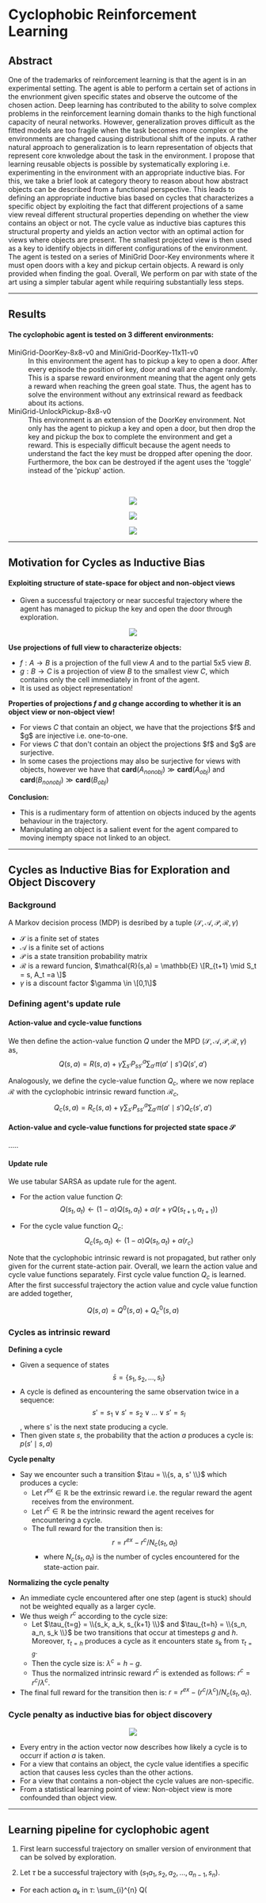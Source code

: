 # Cyclophobic Reinforcement Learning

## Abstract

One of the trademarks of reinforcement learning is that the agent is in an experimental setting. The agent is able to perform a certain set of actions in the envrionment given specific states and observe the outcome of the chosen action. Deep learning has contributed to the ability to solve complex problems in the reinforcement learning domain thanks to the high functional capacity of neural networks. However, generalization proves difficult as the fitted models are too fragile when the task becomes more complex or the environments are changed causing distributional shift of the inputs. A rather natural approach to generalization is to learn representation of objects that represent core knwoledge about the task in the environment.  I propose that learning reusable objects is possible by systematically exploring i.e. experimenting in the environment with an appropriate inductive bias. For this, we take a brief look at category theory to reason about how  abstract objects can be described from a functional perspective.  This leads to defining an appropriate inductive bias based on cycles that characterizes a specific object by exploiting the fact that different projections of a same view reveal different structural properties depending on whether the view contains an object or not. The cycle value as inductive bias captures this structural property and yields an action vector with an optimal action for views where objects are present.  The smallest projected view is then used as a key to identify objects in different configurations of the environment. The agent is tested on a series of MiniGrid Door-Key environments where it must open doors with a key and pickup certain objects. A reward is only provided when finding the goal. Overall, We perform on par with state of the art using a simpler tabular agent while requiring substantially less steps.

* * *

## Results
#### The cyclophobic agent is tested on 3 different environments:
<dl>
<dt>MiniGrid-DoorKey-8x8-v0 and MiniGrid-DoorKey-11x11-v0 </dt>
<dd>In this environment the agent has to pickup a key to open a door. After every episode the position of key, door and wall are change randomly. This is a sparse reward environment meaning that the agent only gets a reward when reaching the green goal state. Thus, the agent has to solve the environment without any extrinsical reward as feedback about its actions.</dd>
<dt>MiniGrid-UnlockPickup-8x8-v0</dt>
<dd>This environment is an extension of the DoorKey environment. Not only has the agent to pickup a key and open a door, but then drop the key and pickup the box to complete the environment and get a reward. This is especially difficult because the agent needs to understand the fact the key must be dropped after opening the door. Furthermore, the box can be destroyed if the agent uses the 'toggle' instead of the 'pickup' action.</dd>
</dl>

<br>

<p align="center">
  <img src="assets/result_8x8.png">
</p>
<p align="center">
  <img src="assets/result_11x11.png">
</p>

<p align="center">
  <img src="assets/result_up_8x8.png">
</p>

* * *

## Motivation for Cycles as Inductive Bias
#### Exploiting structure of state-space for object and non-object views
- Given a successful trajectory or near succesful trajectory where the agent has managed to pickup the key and open the door through exploration.
<p align="center">
  <img src="assets/cyclemapping.png">
</p>

**Use projections of full view to characterize objects:**
  - $f: A \rightarrow B$ is a projection of the full view $A$ and to the partial 5x5 view $B$. 
  - $g: B \rightarrow C$ is a projection of view $B$ to the smallest view $C$, which contains only the cell immediately in front of the agent.
  - It is used as object representation! 

**Properties of projections $f$ and $g$ change according to whether it is an object view or non-object view!**
  - For views $C$ that contain an object, we have that the projections $f\$ and $g\$ are injective i.e. one-to-one.
  - For views $C$ that don't contain an object the projections $f\$ and $g\$ are surjective.  
  - In some cases the projections may also be surjective for views with objects, however we have that $\mathbf{card}(A_{nonobj}) \gg \mathbf{card}(A_{obj})$ and  $\mathbf{card}(B_{nonobj}) \gg \mathbf{card}(B_{obj})$

**Conclusion:**
  - This is a rudimentary form of attention on objects induced by the agents behaviour in the trajectory.
  - Manipulating an object is a salient event for the agent compared to moving inempty space not linked to an object. 

* * *

## Cycles as Inductive Bias for Exploration and Object Discovery
### Background 
A Markov decision process (MDP) is desribed by a tuple $(\mathcal{S}, \mathcal{A}, \mathcal{P}, \mathcal{R}, \gamma)$
- $\mathcal{S}$ is a finite set of states
- $\mathcal{A}$ is a finite set of actions
- $\mathcal{P}$ is a state transition probability matrix
- $\mathcal{R}$ is a reward funcion, $\mathcal{R}(s,a) = \mathbb{E} \[R_{t+1} \mid S_t = s, A_t =a \]$
- $\gamma$ is a discount factor $\gamma \in \[0,1\]$


### Defining agent's update rule
#### Action-value and cycle-value functions
We then define the action-value function $Q$ under the MPD $(\mathcal{S}, \mathcal{A}, \mathcal{P}, \mathcal{R}, \gamma)$ as,
  $$ Q(s,a) = R(s,a) + \gamma \sum_{s'}P_{ss'}^{a} \sum_{a'} \pi(a' \mid s') Q(s', a') $$

Analogously, we define the cycle-value function $Q_c$, where we now replace $\mathcal{R}$ with the cyclophobic intrinsic reward function $\mathcal{R}_c$,
  $$Q_c(s,a) = R_c(s,a) + \gamma \sum_{s'}P_{ss'}^{a} \sum_{a'} \pi(a' \mid s') Q_c(s', a')$$ 

#### Action-value and cycle-value functions for projected state space $\mathcal{S}$
.....

#### Update rule
We use tabular SARSA as update rule for the agent. 
- For the action value function $Q$:
  $$Q(s_t, a_t) \leftarrow (1-\alpha)Q(s_t, a_t) + \alpha(r + \gamma Q\big(s_{t+1}, a_{t+1})\big)$$

- For the cycle value function $Q_c$:
  $$Q_c(s_t, a_t) \leftarrow (1-\alpha)Q(s_t, a_t) + \alpha(r_c)$$

Note that the cyclophobic intrinsic reward is not propagated, but rather only given for the current state-action pair. Overall, we learn the action value and cycle value functions separately. First cycle value function $Q_c$ is learned. After the first successful trajectory the action value and cycle value function are added together,

  $$Q(s,a) = Q^0(s,a) + Q^{0}_{c}(s,a) $$

### Cycles as intrinsic reward
  **Defining a cycle**
  - Given a sequence of states $$\bar{s} = \{s_1, s_2, \ldots, s_l \}$$
  - A cycle is defined as encountering the same observation twice in a sequence:
  $$s' = s_1 \lor s' = s_2 \lor \ldots \lor s' = s_l$$, where s' is the next state producing a cycle.
  - Then given state $s$, the probability that the action $a$ produces a cycle is: $p(s' \mid s, a)$
    
  **Cycle penalty**
  - Say we encounter such a transition $\tau = \\{s, a, s' \\}$ which produces a cycle: 
    - Let $r^{ex} \in \mathbb{R}$ be the extrinsic reward i.e. the regular reward the agent receives from the environment.
    - Let $r^{c} \in \mathbb{R}$ be the intrinsic reward the agent receives for encountering a cycle.
    - The full reward for the transition then is: 
  $$r = r^{ex} - r^{c} / N_c(s_t, a_t)$$
      - where $N_c(s_t, a_t)$ is the number of cycles encountered for the state-action pair.

  **Normalizing the cycle penalty**
  - An immediate cycle encountered after one step (agent is stuck) should not be weighted equally as a larger cycle.
  - We thus weigh $r^c$ according to the cycle size:
    - Let $\tau_{t=g} = \\{s_k, a_k, s_{k+1} \\}$ and $\tau_{t=h} = \\{s_n, a_n, s_k \\}$ be two transitions that occur at timesteps $g$ and $h$. Moreover, $\tau_{t=h}$ produces a cycle as it encounters state $s_k$ from $\tau_{t=g}$.
    - Then the cycle size is: $\lambda^c = h - g$.
    - Thus the normalized intrinsic reward $r^c$ is extended as follows: $r^c = r^c / \lambda^c$.
  - The final full reward for the transition then is: $r = r^{ex} - (r^c / \lambda^c) / N_c(s_t, a_t)$.

### Cycle penalty as inductive bias for object discovery
<p align="center">
  <img src="assets/actionvector.png">
</p>

- Every entry in the action vector now describes how likely a cycle is to occurr if action $a$ is taken.
- For a view that contains an object, the cycle value identifies a specific action that causes less cycles than the other actions.  
- For a view that contains a non-object the cycle values are non-specific.
- From a statistical learning point of view: Non-object view is more confounded than object view.

* * *
## Learning pipeline for cyclophobic agent

1. First learn successful trajectory on smaller version of environment that can be solved by exploration.

2. Let $\tau$ be a successful trajectory with $(s_1 a_1, s_2, a_2, \ldots, a_{n-1}, s_n)$.
  - For each action $a_k$ in $\tau$: \sum_{i}^{n} Q(
